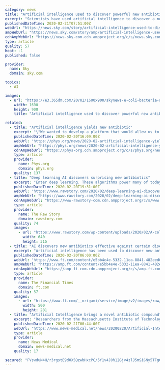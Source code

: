 ```yaml
---
category: news
title: "Artificial intelligence used to discover powerful new antibiotic"
excerpt: "Scientists have used artificial intelligence to discover a new type of antibiotic which could kill some of the world's most dangerous drug-resistant bacteria. A team from Massachusetts Institute of Technology (MIT) say their machine-learning algorithm was able to identify a powerful new antibiotic compound which did not develop any resistance ..."
publishedDateTime: 2020-02-21T07:51:00Z
webUrl: "https://news.sky.com/story/artificial-intelligence-used-to-discover-powerful-new-antibiotic-11939198"
ampWebUrl: "https://news.sky.com/story/amp/artificial-intelligence-used-to-discover-powerful-new-antibiotic-11939198"
cdnAmpWebUrl: "https://news-sky-com.cdn.ampproject.org/c/s/news.sky.com/story/amp/artificial-intelligence-used-to-discover-powerful-new-antibiotic-11939198"
type: article
quality: 57
heat: -1
published: false

provider:
  name: Sky
  domain: sky.com

topics:
  - AI

images:
  - url: "https://e3.365dm.com/20/02/1600x900/skynews-e-coli-bacteria-antibiotics_4926241.jpg?20200221070106"
    width: 1600
    height: 900
    title: "Artificial intelligence used to discover powerful new antibiotic"

related:
  - title: "Artificial intelligence yields new antibiotic"
    excerpt: "\"We wanted to develop a platform that would allow us to harness the power of artificial intelligence to usher in a new age of antibiotic drug discovery,\" says James Collins, the Termeer Professor of Medical Engineering and Science in MIT's Institute for Medical Engineering and Science (IMES) and Department of Biological Engineering. \"Our ..."
    publishedDateTime: 2020-02-20T16:09:00Z
    webUrl: "https://phys.org/news/2020-02-artificial-intelligence-yields-antibiotic.html"
    ampWebUrl: "https://phys.org/news/2020-02-artificial-intelligence-yields-antibiotic.amp"
    cdnAmpWebUrl: "https://phys-org.cdn.ampproject.org/c/s/phys.org/news/2020-02-artificial-intelligence-yields-antibiotic.amp"
    type: article
    provider:
      name: Phys.org
      domain: phys.org
    quality: 137
  - title: "Deep learning AI discovers surprising new antibiotics"
    excerpt: "Enter deep learning. These algorithms power many of today’s facial recognition systems and self-driving cars. They mimic how neurons in our brains operate by learning patterns in data. An individual artificial neuron – like a mini sensor – might detect simple patterns like lines or circles. By using thousands of these artificial neurons ..."
    publishedDateTime: 2020-02-20T19:31:00Z
    webUrl: "https://www.rawstory.com/2020/02/deep-learning-ai-discovers-surprising-new-antibiotics/"
    ampWebUrl: "https://www.rawstory.com/2020/02/deep-learning-ai-discovers-surprising-new-antibiotics/amp/"
    cdnAmpWebUrl: "https://www-rawstory-com.cdn.ampproject.org/c/s/www.rawstory.com/2020/02/deep-learning-ai-discovers-surprising-new-antibiotics/amp/"
    type: article
    provider:
      name: The Raw Story
      domain: rawstory.com
    quality: 74
    images:
      - url: "https://www.rawstory.com/wp-content/uploads/2020/02/A-colored-electron-microscope-image-of-MRSA.-NIH-NIAIDflickr-CC-BY.jpeg"
        width: 640
        height: 315
  - title: "AI discovers new antibiotics effective against certain diseases"
    excerpt: "Artificial intelligence has been used to discover new antibiotics that treat resistant strains such as C. difficile and Acinetobacter baumannii (pictured) © FT montage; Janice Carr/CDC Share on Twitter (opens new window) Share on Facebook (opens new window) Share on LinkedIn (opens new window) Share on Whatsapp (opens new window) Artificial ..."
    publishedDateTime: 2020-02-20T06:00:00Z
    webUrl: "https://www.ft.com/content/e5bb4e4e-5332-11ea-8841-482eed0038b1"
    ampWebUrl: "https://amp.ft.com/content/e5bb4e4e-5332-11ea-8841-482eed0038b1"
    cdnAmpWebUrl: "https://amp-ft-com.cdn.ampproject.org/c/s/amp.ft.com/content/e5bb4e4e-5332-11ea-8841-482eed0038b1"
    type: article
    provider:
      name: The Financial Times
      domain: ft.com
    quality: 57
    images:
      - url: "https://www.ft.com/__origami/service/image/v2/images/raw/http%3A%2F%2Fcom.ft.imagepublish.upp-prod-us.s3.amazonaws.com%2F7bf31b7c-533c-11ea-8841-482eed0038b1?source=google-amp&fit=scale-down&width=500"
        width: 500
        height: 281
  - title: "Artificial Intelligence brings a novel antibiotic compound"
    excerpt: "Researchers from the Massachusetts Institute of Technology (MIT) have made a scientific breakthrough where their machine-learning algorithm or Artificial Intelligence (AI) program successfully created a novel antibiotic compound. The drug has since then been tested on deadly bacteria in the lab, and in lab mice with a considerable amount of ..."
    publishedDateTime: 2020-02-21T00:44:00Z
    webUrl: "https://www.news-medical.net/news/20200220/Artificial-Intelligence-brings-a-novel-antibiotic-compound.aspx"
    type: article
    provider:
      name: News Medical
      domain: news-medical.net
    quality: 17

secured: "FVswduN4H/r3rgstE9d0X5QzwbHxcPC/5Y1v4J0h12Gjv4zlJ5mSiGNy5TFgGFNj5LagAreKx/IDQqGTZ7+AkHiybCrVhNk85eQ22zkAmu0PXpQL0e9g6XvTtTyELlUDUg2ydXwmBk8nkISn4vN4IdrMQ2VsRt0jGQTzRsuoCY53zJWEDKWcIczlV+sBKI3Eb3Oo2ICtaGGmgqhWI9FoeXXVoD9DQvMbe1o0YUTRRh4kzByHZ78FUS1xXEzJGxP2rQCBl6pvruQw2Tj4Ps8Tw5CG6RtfriM/RsyaPQn6BHaiqn2U/PM0idrOx74bvcCD;L/lGPiU3fqbjrRIamB6rIA=="
---
```


